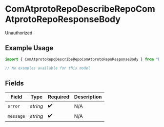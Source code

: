 # ComAtprotoRepoDescribeRepoComAtprotoRepoResponseBody

Unauthorized

## Example Usage

```typescript
import { ComAtprotoRepoDescribeRepoComAtprotoRepoResponseBody } from "bluesky/models/errors";

// No examples available for this model
```

## Fields

| Field              | Type               | Required           | Description        |
| ------------------ | ------------------ | ------------------ | ------------------ |
| `error`            | *string*           | :heavy_check_mark: | N/A                |
| `message`          | *string*           | :heavy_check_mark: | N/A                |